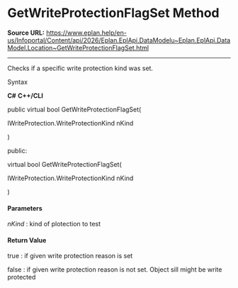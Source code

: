 # GetWriteProtectionFlagSet Method

**Source URL:** https://www.eplan.help/en-us/Infoportal/Content/api/2026/Eplan.EplApi.DataModelu~Eplan.EplApi.DataModel.Location~GetWriteProtectionFlagSet.html

---

Checks if a specific write protection kind was set.

Syntax

**C#**
**C++/CLI**


public virtual bool GetWriteProtectionFlagSet( 

   IWriteProtection.WriteProtectionKind nKind

)

public:

virtual bool GetWriteProtectionFlagSet( 

   IWriteProtection.WriteProtectionKind nKind

)


#### Parameters

*nKind*
:   kind of plotection to test

#### Return Value

true : if given write protection reason is set

false : if given write protection reason is not set. Object sill might be write protected

